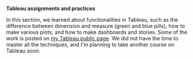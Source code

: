 **Tableau assignments and practices**

In this section, we learned about functionalities in Tableau, such as the difference between dimension and measure (green and blue pills), 
how to make various plots, and how to make dashboards and stories. Some of the work is posted on [my Tableau public page](https://public.tableau.com/profile/tamzid6038#!/?newProfile=&activeTab=0). 
We did not have the time to master all the techniques, and I'm planning to take another course on Tableau soon. 
